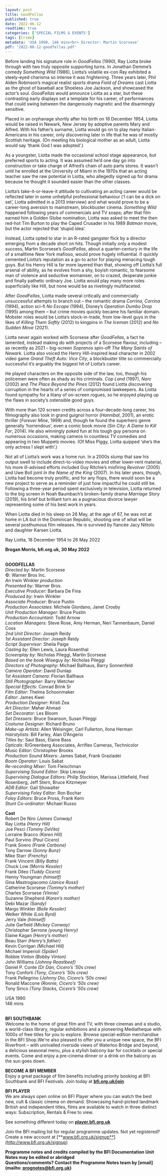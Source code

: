 ```yaml
---
layout: post
title: GoodFellas
published: true
date: 2022-06-12
readtime: true
categories: ['SPECIAL FILMS & EVENTS']
tags: [Crime]
metadata: 'USA 1990, 146 mins<br> Director: Martin Scorsese'
pdf: '2022-06-12-goodfellas.pdf'
---
```


Before landing his signature role in _GoodFellas_ (1990), Ray Liotta broke through with two truly opposite supporting turns. In Jonathan Demme’s comedy _Something Wild_ (1986), Liotta’s volatile ex-con Ray exhibited a steely-eyed charisma so intense it was frightening. Three years later, Phil Alden Robinson’s magical realist sports drama _Field of Dreams_ cast Liotta as the ghost of baseball ace Shoeless Joe Jackson, and showcased the actor’s soul. _GoodFellas_ would announce Liotta as a star, but these contrasting early displays set a template for his career, of performances that could swing between the dangerously magnetic and the disarmingly sensitive.

Placed in an orphanage shortly after his birth on 18 December 1954, Liotta would be raised in Newark, New Jersey by adoptive parents Mary and Alfred. With his father’s surname, Liotta would go on to play many Italian-Americans in his career, only discovering later in life that he was of mostly Scottish heritage. (On meeting his biological mother as an adult, Liotta would say ‘thank God I was adopted’.)

As a youngster, Liotta made the occasional school stage appearance, but preferred sports to acting. It was assumed he’d one day go into construction or take charge of Alfred’s chain of auto parts stores. It wasn’t until he enrolled at the University of Miami in the 1970s that an acting teacher saw the raw potential in Liotta, who allegedly signed up for drama because he thought it sounded easier than the other classes.

Liotta’s take-it-or-leave-it attitude to cultivating an acting career would be reflected later in some unhelpful professional behaviour (‘I can be a dick on set’, Liotta admitted in a 2013 interview) and what would prove to be a career-long aversion to mainstream, blockbuster cinema. _Something Wild_ happened following years of commercials and TV soaps; after that film earned him a Golden Globe nomination, Liotta was asked to meet the then red-hot Tim Burton to play the Caped Crusader in his 1989 _Batman_ movie, but the actor rejected that ‘stupid idea’.

Instead, Liotta opted to star in an R-rated gangster flick by a director emerging from a decade short on hits. Though initially only a modest success, Martin Scorsese’s _GoodFellas_, about a quarter-century in the life of a smalltime New York mafioso, would prove hugely influential. It quickly cemented Liotta’s reputation as a go-to actor for playing menacing tough guys. But his Henry Hill is far more layered than that, showing off Liotta’s full arsenal of ability, as he evolves from a shy, boyish romantic, to fearsome man of violence and seductive womaniser, on to crazed, desperate junkie and finally pathetic ordinary Joe. Liotta would play many more roles superficially like Hill, but none would be as rivetingly multifaceted.

After _GoodFellas_, Liotta made several critically and commercially unsuccessful attempts to branch out – the romantic drama _Corrina, Corrina_ (1994), action sci-fi _No Escape_ (1994), Disney’s _Operation Dumbo Drop_ (1995) among them – but crime movies quickly became his familiar domain. Mobster roles would be Liotta’s stock-in-trade, from low-level guys in the likes of _Killing Them Softly_ (2012) to kingpins in _The Iceman_ (2012) and _No Sudden Move_ (2021).

Liotta never again worked with Scorsese after _GoodFellas_, a fact he lamented, instead making do with projects of a Scorsese flavour, including – as recently as 2021 – big-screen _Sopranos_ spin-off _The Many Saints of Newark_. Liotta also voiced the Henry Hill-inspired lead character in 2002 video game _Grand Theft Auto: Vice City_, a blockbuster title so commercially successful it’s arguably the biggest hit of Liotta’s career.

He played characters on the opposite side of the law, too, though his policemen were often as shady as his criminals. _Cop Land_ (1997), _Narc_ (2002) and _The Place Beyond the Pines_ (2012) found Liotta discovering corruption in the hearts of a series of compromised lawkeepers. As Liotta found sympathy for a litany of on-screen rogues, so he enjoyed playing up the flaws in society’s ostensible good guys.

With more than 120 screen credits across a four-decade-long career, his filmography also took in grand guignol horror (_Hannibal_, 2001), an erotic thriller (_Forever Mine_, 1999) and, though he found the superhero genre generally ‘horrendous’, even a comic book movie (_Sin City: A Dame to Kill For_, 2014).  He also winningly poked fun at his tough guy persona on numerous occasions, making cameos in countless TV comedies and appearing in two Muppets movies. (Of Miss Piggy, Liotta quipped ‘she’s the only actress I slept with’.)

Not all of Liotta’s work was a home run. In a 2000s slump that saw his output swell to include direct-to-video movies and other lower-rent material, his more ill-advised efforts included Guy Ritchie’s misfiring _Revolver_ (2005) and Uwe Boll joint _In the Name of the King_ (2007). In his later years, though, Liotta had become truly prolific, and for any flops, there would soon be a new project to serve as a reminder of just how impactful he could still be. Following a three-year period spent exclusively in television, Liotta returned to the big screen in Noah Baumbach’s broken-family drama _Marriage Story_ (2019), his brief but brilliant turn as a pugnacious divorce lawyer representing some of his best work in years.

When Liotta died in his sleep on 26 May, at the age of 67, he was not at home in LA but in the Dominican Republic, shooting one of what will be several posthumous film releases. He is survived by fiancée Jacy Nittolo and daughter Karsen Liotta.

Ray Liotta, 18 December 1954 to 26 May 2022

**Brogan Morris, bfi.org.uk, 30 May 2022**
<br><br>

**GOODFELLAS**  
_Directed by_: Martin Scorsese  
©: Warner Bros Inc.  
_An_ Irwin Winkler _production_  
_Presented by_: Warner Bros.  
_Executive Producer_: Barbara De Fina  
_Produced by_: Irwin Winkler  
_Associate Producer_: Bruce Pustin  
_Production Associates_: Michele Giordano, Janet Crosby  
_Unit Production Manager_: Bruce Pustin  
_Production Accountant_: Todd Arnow  
_Location Managers_: Steve Rose, Amy Herman, Neri Tannenbaum, Daniel Coss  
_2nd Unit Director_: Joseph Reidy  
_1st Assistant Director_: Joseph Reidy  
_Script Supervisor_: Sheila Paige  
_Casting by_: Ellen Lewis, Laura Rosenthal  
_Screenplay by_: Nicholas Pileggi, Martin Scorsese  
_Based on the book_ Wiseguy _by_: Nicholas Pileggi  
_Directors of Photography_: Michael Ballhaus, Barry Sonnenfeld  
_Camera Operator_: David Dunlap  
_1st Assistant Camera_: Florian Ballhaus  
_Still Photographer_: Barry Wetcher  
_Special Effects_: Conrad Brink Sr  
_Film Editor_: Thelma Schoonmaker  
_Editor_: James Kwei  
_Production Designer_: Kristi Zea  
_Art Director_: Maher Ahmad  
_Set Decorator_: Les Bloom  
_Set Dressers_: Bruce Swanson, Susan Pileggi  
_Costume Designer_: Richard Bruno  
_Make-up Artists_: Allen Weisinger, Carl Fullerton, Ilona Herman  
_Hairstylists_: Bill Farley, Alan D’Angerio  
_Titles by_: Saul Bass, Elaine Bass  
_Opticals_: R/Greenberg Associates, Arriflex Cameras, Technicolor  
_Music Editor_: Christopher Brooks  
_Production Sound Mixers_: James Sabat, Frank Graziadei  
_Boom Operator_: Louis Sabat  
_Re-recording Mixer_: Tom Fleischman  
_Supervising Sound Editor_: Skip Lievsay  
_Supervising Dialogue Editors_: Philip Stockton, Marissa Littlefield, Fred Rosenberg, Jeff Stern, Bruce Kitzmeyer  
_ADR Editor_: Gail Showalter  
_Supervising Foley Editor_: Ron Bochar  
_Foley Editors_: Bruce Pross, Frank Kern  
_Stunt Co-ordinator_: Michael Russo

**Cast**  
Robert De Niro _(James Conway)_  
Ray Liotta _(Henry Hill)_  
Joe Pesci _(Tommy DeVito)_  
Lorraine Bracco _(Karen Hill)_  
Paul Sorvino _(Paul Cicero)_  
Frank Sivero _(Frank Carbone)_  
Tony Darrow _(Sonny Bunz)_  
Mike Starr _(Frenchy)_  
Frank Vincent _(Billy Batts)_  
Chuck Low _(Morris Kessler)_  
Frank Dileo _(Tuddy Cicero)_  
Henny Youngman _(himself)_  
Gina Mastrogiacomo _(Janice Rossi)_  
Catherine Scorsese _(Tommy’s mother)_  
Charles Scorsese _(Vinnie)_  
Suzanne Shepherd _(Karen’s mother)_  
Debi Mazar _(Sandy)_  
Margo Winkler _(Belle Kessler)_  
Welker White _(Lois Byrd)_  
Jerry Vale _(himself)_  
Julie Garfield _(Mickey Conway)_  
Christopher Serrone _(young Henry)_  
Elaine Kagan _(Henry’s mother)_  
Beau Starr _(Henry’s father)_  
Kevin Corrigan _(Michael Hill)_  
Michael Imperioli _(Spider)_  
Robbie Vinton _(Bobby Vinton)_  
John Williams _(Johnny Roastbeef)_  
Daniel P. Conte _(Dr Dan, Cicero’s ‘50s crew)_  
Tony Conforti _(Tony, Cicero’s ‘50s crew)_  
Frank Pellegrino _(Johnny Dio, Cicero’s ‘50s crew)_  
Ronald Maccone _(Ronnie, Cicero’s ‘50s crew)_  
Tony Sirico _(Tony Stacks, Cicero’s ‘50s crew)_

USA 1990  
146 mins<br>
<br>

**BFI SOUTHBANK**  
Welcome to the home of great film and TV, with three cinemas and a studio, a world-class library, regular exhibitions and a pioneering Mediatheque with 1000s of free titles for you to explore. Browse special-edition merchandise in the BFI Shop.We&#39;re also pleased to offer you a unique new space, the BFI Riverfront – with unrivalled riverside views of Waterloo Bridge and beyond, a delicious seasonal menu, plus a stylish balcony bar for cocktails or special events. Come and enjoy a pre-cinema dinner or a drink on the balcony as the sun goes down.  

**BECOME A BFI MEMBER**  
Enjoy a great package of film benefits including priority booking at BFI Southbank and BFI Festivals. Join today at [**bfi.org.uk/join**](http://www.bfi.org.uk/join)  

**BFI PLAYER**  
 We are always open online on BFI Player where you can watch the best new, cult &amp; classic cinema on demand. Showcasing hand-picked landmark British and independent titles, films are available to watch in three distinct ways: Subscription, Rentals &amp; Free to view.  

See something different today on [**player.bfi.org.uk**](https://player.bfi.org.uk)  

Join the BFI mailing list for regular programme updates. Not yet registered? Create a new account at [**www.bfi.org.uk/signup**](http://www.bfi.org.uk/signup)

**Programme notes and credits compiled by the BFI Documentation Unit  
Notes may be edited or abridged  
Questions/comments? Contact the Programme Notes team by [email](mailto: prognotes@bfi.org.uk)**

<!--stackedit_data:
eyJoaXN0b3J5IjpbLTE3OTY1OTY0NDVdfQ==
-->
